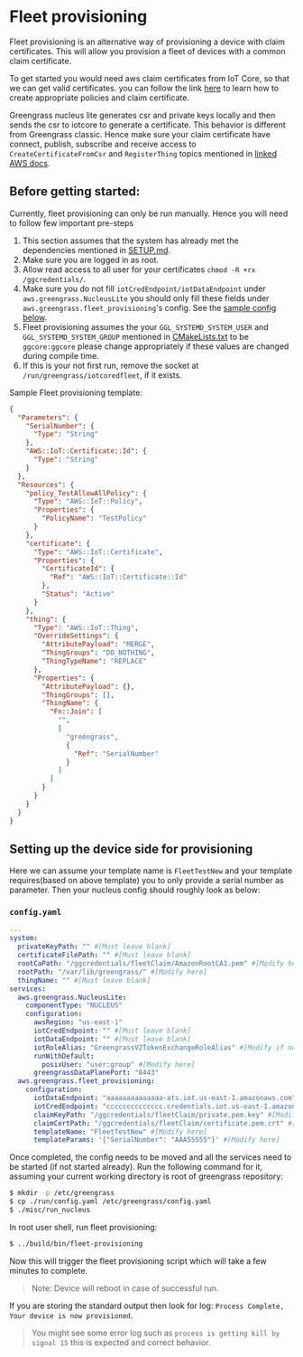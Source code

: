 # Fleet provisioning

Fleet provisioning is an alternative way of provisioning a device with claim
certificates. This will allow you provision a fleet of devices with a common
claim certificate.

To get started you would need aws claim certificates from IoT Core, so that we
can get valid certificates. you can follow the link
[here](https://docs.aws.amazon.com/greengrass/v2/developerguide/fleet-provisioning-setup.html)
to learn how to create appropriate policies and claim certificate.

Greengrass nucleus lite generates csr and private keys locally and then sends
the csr to iotcore to generate a certificate. This behavior is different from
Greengrass classic. Hence make sure your claim certificate have connect,
publish, subscribe and receive access to `CreateCertificateFromCsr` and
`RegisterThing` topics mentioned in
[linked AWS docs](https://docs.aws.amazon.com/iot/latest/developerguide/fleet-provision-api.html).

## Before getting started:

Currently, fleet provisioning can only be run manually. Hence you will need to
follow few important pre-steps

1. This section assumes that the system has already met the dependencies
   mentioned in [SETUP.md](./SETUP.md#dependencies).
2. Make sure you are logged in as root.
3. Allow read access to all user for your certificates
   `chmod -R +rx /ggcredentials/`.
4. Make sure you do not fill `iotCredEndpoint/iotDataEndpoint` under
   `aws.greengrass.NucleusLite` you should only fill these fields under
   `aws.greengrass.fleet_provisioning`'s config. See the
   [sample config below](#configyaml).
5. Fleet provisioning assumes the your `GGL_SYSTEMD_SYSTEM_USER` and
   `GGL_SYSTEMD_SYSTEM_GROUP` mentioned in [CMakeLists.txt](../CMakeLists.txt)
   to be `ggcore:ggcore` please change appropriately if these values are changed
   during compile time.
6. If this is your not first run, remove the socket at
   `/run/greengrass/iotcoredfleet`, if it exists.

Sample Fleet provisioning template:

```json
{
  "Parameters": {
    "SerialNumber": {
      "Type": "String"
    },
    "AWS::IoT::Certificate::Id": {
      "Type": "String"
    }
  },
  "Resources": {
    "policy_TestAllowAllPolicy": {
      "Type": "AWS::IoT::Policy",
      "Properties": {
        "PolicyName": "TestPolicy"
      }
    },
    "certificate": {
      "Type": "AWS::IoT::Certificate",
      "Properties": {
        "CertificateId": {
          "Ref": "AWS::IoT::Certificate::Id"
        },
        "Status": "Active"
      }
    },
    "thing": {
      "Type": "AWS::IoT::Thing",
      "OverrideSettings": {
        "AttributePayload": "MERGE",
        "ThingGroups": "DO_NOTHING",
        "ThingTypeName": "REPLACE"
      },
      "Properties": {
        "AttributePayload": {},
        "ThingGroups": [],
        "ThingName": {
          "Fn::Join": [
            "",
            [
              "greengrass",
              {
                "Ref": "SerialNumber"
              }
            ]
          ]
        }
      }
    }
  }
}
```

## Setting up the device side for provisioning

Here we can assume your template name is `FleetTestNew` and your template
requires(based on above template) you to only provide a serial number as
parameter. Then your nucleus config should roughly look as below:

### `config.yaml`

```yaml
---
system:
  privateKeyPath: "" #[Must leave blank]
  certificateFilePath: "" #[Must leave blank]
  rootCaPath: "/ggcredentials/fleetClaim/AmazonRootCA1.pem" #[Modify here]
  rootPath: "/var/lib/greengrass/" #[Modify here]
  thingName: "" #[Must leave blank]
services:
  aws.greengrass.NucleusLite:
    componentType: "NUCLEUS"
    configuration:
      awsRegion: "us-east-1"
      iotCredEndpoint: "" #[Must leave blank]
      iotDataEndpoint: "" #[Must leave blank]
      iotRoleAlias: "GreengrassV2TokenExchangeRoleAlias" #[Modify if needed]
      runWithDefault:
        posixUser: "user:group" #[Modify here]
      greengrassDataPlanePort: "8443"
  aws.greengrass.fleet_provisioning:
    configuration:
      iotDataEndpoint: "aaaaaaaaaaaaaa-ats.iot.us-east-1.amazonaws.com" #[Modify here]
      iotCredEndpoint: "cccccccccccccc.credentials.iot.us-east-1.amazonaws.com" #[Modify here]
      claimKeyPath: "/ggcredentials/fleetClaim/private.pem.key" #[Modify here]
      claimCertPath: "/ggcredentials/fleetClaim/certificate.pem.crt" #[Modify here]
      templateName: "FleetTestNew" #[Modify here]
      templateParams: '{"SerialNumber": "AAA55555"}' #[Modify here]
```

Once completed, the config needs to be moved and all the services need to be
started (if not started already). Run the following command for it, assuming
your current working directory is root of greengrass repository:

```sh
$ mkdir -p /etc/greengrass
$ cp ./run/config.yaml /etc/greengrass/config.yaml
$ ./misc/run_nucleus
```

In root user shell, run fleet provisioning:

```sh
$ ../build/bin/fleet-provisioning
```

Now this will trigger the fleet provisioning script which will take a few
minutes to complete.

> Note: Device will reboot in case of successful run.

If you are storing the standard output then look for log:
`Process Complete, Your device is now provisioned`.

> You might see some error log such as `process is getting kill by signal 15`
> this is expected and correct behavior.
